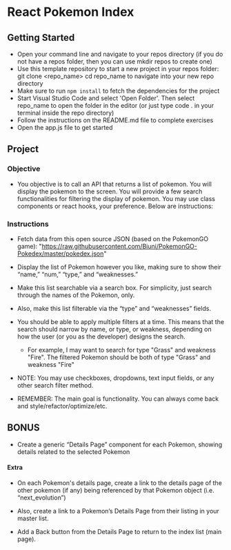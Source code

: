 # React Pokemon Index

## Getting Started

- Open your command line and navigate to your repos directory (if you do not have a repos folder, then you can use mkdir repos to create one)
- Use this template repository to start a new project in your repos folder: git clone <repo_name>
  cd repo_name to navigate into your new repo directory
- Make sure to run `npm install` to fetch the dependencies for the project
- Start Visual Studio Code and select 'Open Folder'. Then select repo_name to open the folder in the editor (or just type code . in your terminal inside the repo directory)
- Follow the instructions on the README.md file to complete exercises
- Open the app.js file to get started

## Project

### Objective

- You objective is to call an API that returns a list of pokemon. You will display the pokemon to the screen. You will provide a few search functionalities for filtering the display of pokemon. You may use class components or react hooks, your preference. Below are instructions:

### Instructions

- Fetch data from this open source JSON (based on the PokemonGO
  game): "https://raw.githubusercontent.com/Biuni/PokemonGO-Pokedex/master/pokedex.json"

- Display the list of Pokemon however you like, making sure to show
  their “name,” “num,” “type,” and “weaknesses.”

- Make this list searchable via a search box. For simplicity, just search through the names of the Pokemon,
  only.

- Also, make this list filterable via the “type” and “weaknesses” fields.

- You should be able to apply multiple filters at a time. This means that the search should narrow by name, or type, or weakness, depending on how the user (or you as the developer) designs the search.

  - For example, I may want to search for type "Grass" and weakness "Fire". The filtered Pokemon should be both of type "Grass" and weakness "Fire"

- NOTE: You may use checkboxes, dropdowns, text input fields, or any other search filter method.

- REMEMBER: The main goal is functionality. You can always come back and style/refactor/optimize/etc.

## BONUS

- Create a generic “Details Page” component for each Pokemon, showing details related to the selected Pokemon

#### Extra

- On each Pokemon's details page, create a link to the details page of the other pokemon (if any) being referenced by that Pokemon object (i.e. “next_evolution”)

- Also, create a link to a Pokemon’s Details Page from their listing
  in your master list.

- Add a Back button from the Details Page to
  return to the index list (main page).
